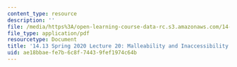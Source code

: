 ```yaml
---
content_type: resource
description: ''
file: /media/https%3A/open-learning-course-data-rc.s3.amazonaws.com/14-13-psychology-and-economics-spring-2020/ae18bbaefe7b6c8f74439fef1974c64b_MIT14_13S20_lec20.pdf
file_type: application/pdf
resourcetype: Document
title: '14.13 Spring 2020 Lecture 20: Malleability and Inaccessibility of Preferences '
uid: ae18bbae-fe7b-6c8f-7443-9fef1974c64b
---
```

